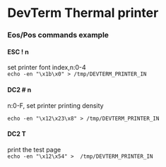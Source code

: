 # DevTerm Thermal printer 



### Eos/Pos commands example


#### ESC ! n  
set printer font index,n:0-4  
`echo -en "\x1b\x0" > /tmp/DEVTERM_PRINTER_IN`


#### DC2 # n   
n:0-F, set printer printing density 

`echo -en "\x12\x23\x8" > /tmp/DEVTERM_PRINTER_IN`

#### DC2 T  
print the test page  
`echo -en "\x12\x54" >  /tmp/DEVTERM_PRINTER_IN`


